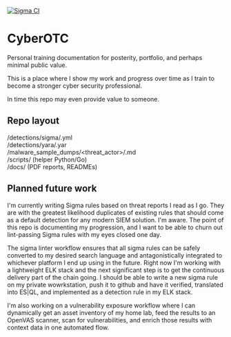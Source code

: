 [![Sigma CI](https://github.com/KeyboardGrunt/CyberOTC/actions/workflows/sigma-ci.yml/badge.svg)](https://github.com/KeyboardGrunt/CyberOTC/actions/workflows/sigma-ci.yml)
# CyberOTC
Personal training documentation for posterity, portfolio, and perhaps minimal public value.

This is a place where I show my work and progress over time as I train to become a stronger cyber security professional.

In time this repo may even provide value to someone.

## Repo layout
/detections/sigma/<rules>.yml<br>
/detections/yara/<rules>.yar<br>
/malware_sample_dumps/<threat_actor>/<dump>.md<br>
/scripts/ (helper Python/Go)<br>/docs/ (PDF reports, READMEs)<br>

## Planned future work
I'm currently writing Sigma rules based on threat reports I read as I go. They are with the greatest likelihood duplicates of existing rules that should come as a default detection for any modern SIEM solution. I'm aware. The point of this repo is documenting my progression, and I want to be able to churn out lint-passing Sigma rules with my eyes closed one day.

The sigma linter workflow ensures that all sigma rules can be safely converted to my desired search language and antagonistically integrated to whichever platform I end up using in the future. Right now I'm working with a lightweight ELK stack and the next significant step is to get the continuous delivery part of the chain going. I should be able to write a new sigma rule on my private wowrkstation, push it to github and have it verified, translated into ES|QL, and implemented as a detection rule in my ELK stack.

I'm also working on a vulnerability exposure workflow where I can dynamically get an asset inventory of my home lab, feed the results to an OpenVAS scanner, scan for vulnerabilities, and enrich those results with context data in one automated flow.
